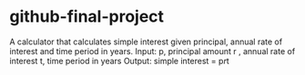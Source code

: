 # github-final-project
A calculator that calculates simple interest given principal, annual rate of interest and time period in years.
Input:
   p, principal amount
   r , annual rate of interest
   t, time period in years
Output:
   simple interest = p*r*t
